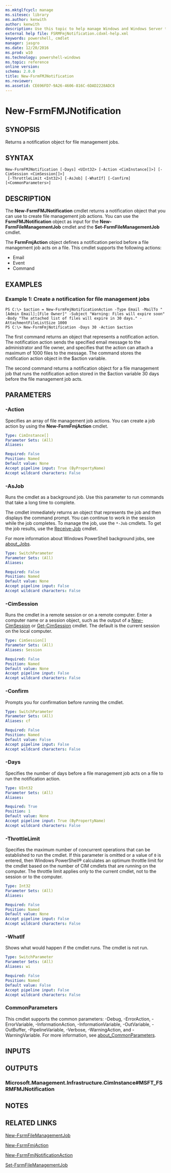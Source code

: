 ```yaml
---
ms.mktglfcycl: manage
ms.sitesec: library
ms.author: kenwith
author: kenwith
description: Use this topic to help manage Windows and Windows Server technologies with Windows PowerShell.
external help file: FSRMFmjNotification.cdxml-help.xml
keywords: powershell, cmdlet
manager: jasgro
ms.date: 12/20/2016
ms.prod: w10
ms.technology: powershell-windows
ms.topic: reference
online version: 
schema: 2.0.0
title: New-FsrmFMJNotification
ms.reviewer:
ms.assetid: CE696FD7-9A26-4606-816C-6DAD2228ADC8
---
```


# New-FsrmFMJNotification

## SYNOPSIS
Returns a notification object for file management jobs.

## SYNTAX

```
New-FsrmFMJNotification [-Days] <UInt32> [-Action <CimInstance[]>] [-CimSession <CimSession[]>]
 [-ThrottleLimit <Int32>] [-AsJob] [-WhatIf] [-Confirm] [<CommonParameters>]
```

## DESCRIPTION
The **New-FsrmFMJNotification** cmdlet returns a notification object that you can use to create file management job actions.
You can use the **FsrmFMJNotification** object as input for the **New-FsrmFileManagementJob** cmdlet and the **Set-FsrmFileManagementJob** cmdlet.

The **FsrmFmjAction** object defines a notification period before a file management job acts on a file.
This cmdlet supports the following actions: 

- Email
- Event
- Command

## EXAMPLES

### Example 1: Create a notification for file management jobs
```
PS C:\> $action = New-FsrmFmjNotificationAction -Type Email -MailTo "[Admin Email];[File Owner]" -Subject "Warning: Files will expire soon" -Body "The attached list of files will expire in 30 days." -AttachmentFileListSize 1000
PS C:\> New-FsrmFmjNotification -Days 30 -Action $action
```

The first command returns an object that represents a notification action.
The notification action sends the specified email message to the administrator and file owner, and specifies that the action can attach a maximum of 1000 files to the message.
The command stores the notification action object in the $action variable.

The second command returns a notification object for a file management job that runs the notification action stored in the $action variable 30 days before the file management job acts.

## PARAMETERS

### -Action
Specifies an array of file management job actions.
You can create a job action by using the **New-FsrmFmjAction** cmdlet.

```yaml
Type: CimInstance[]
Parameter Sets: (All)
Aliases: 

Required: False
Position: Named
Default value: None
Accept pipeline input: True (ByPropertyName)
Accept wildcard characters: False
```

### -AsJob
Runs the cmdlet as a background job. Use this parameter to run commands that take a long time to complete. 

The cmdlet immediately returns an object that represents the job and then displays the command prompt. 
You can continue to work in the session while the job completes. 
To manage the job, use the `*-Job` cmdlets. 
To get the job results, use the [Receive-Job](http://go.microsoft.com/fwlink/?LinkID=113372) cmdlet. 

For more information about Windows PowerShell background jobs, see [about_Jobs](http://go.microsoft.com/fwlink/?LinkID=113251).

```yaml
Type: SwitchParameter
Parameter Sets: (All)
Aliases: 

Required: False
Position: Named
Default value: None
Accept pipeline input: False
Accept wildcard characters: False
```

### -CimSession
Runs the cmdlet in a remote session or on a remote computer.
Enter a computer name or a session object, such as the output of a [New-CimSession](http://go.microsoft.com/fwlink/p/?LinkId=227967) or [Get-CimSession](http://go.microsoft.com/fwlink/p/?LinkId=227966) cmdlet.
The default is the current session on the local computer.

```yaml
Type: CimSession[]
Parameter Sets: (All)
Aliases: Session

Required: False
Position: Named
Default value: None
Accept pipeline input: False
Accept wildcard characters: False
```

### -Confirm
Prompts you for confirmation before running the cmdlet.

```yaml
Type: SwitchParameter
Parameter Sets: (All)
Aliases: cf

Required: False
Position: Named
Default value: False
Accept pipeline input: False
Accept wildcard characters: False
```

### -Days
Specifies the number of days before a file management job acts on a file to run the notification action.

```yaml
Type: UInt32
Parameter Sets: (All)
Aliases: 

Required: True
Position: 1
Default value: None
Accept pipeline input: True (ByPropertyName)
Accept wildcard characters: False
```

### -ThrottleLimit
Specifies the maximum number of concurrent operations that can be established to run the cmdlet.
If this parameter is omitted or a value of `0` is entered, then Windows PowerShell® calculates an optimum throttle limit for the cmdlet based on the number of CIM cmdlets that are running on the computer.
The throttle limit applies only to the current cmdlet, not to the session or to the computer.

```yaml
Type: Int32
Parameter Sets: (All)
Aliases: 

Required: False
Position: Named
Default value: None
Accept pipeline input: False
Accept wildcard characters: False
```

### -WhatIf
Shows what would happen if the cmdlet runs.
The cmdlet is not run.

```yaml
Type: SwitchParameter
Parameter Sets: (All)
Aliases: wi

Required: False
Position: Named
Default value: False
Accept pipeline input: False
Accept wildcard characters: False
```

### CommonParameters
This cmdlet supports the common parameters: -Debug, -ErrorAction, -ErrorVariable, -InformationAction, -InformationVariable, -OutVariable, -OutBuffer, -PipelineVariable, -Verbose, -WarningAction, and -WarningVariable. For more information, see [about_CommonParameters](http://go.microsoft.com/fwlink/?LinkID=113216).

## INPUTS

## OUTPUTS

### Microsoft.Management.Infrastructure.CimInstance#MSFT_FSRMFMJNotification

## NOTES

## RELATED LINKS

[New-FsrmFileManagementJob](./New-FsrmFileManagementJob.md)

[New-FsrmFmjAction](./New-FsrmFmjAction.md)

[New-FsrmFmjNotificationAction](./New-FsrmFmjNotificationAction.md)

[Set-FsrmFileManagementJob](./Set-FsrmFileManagementJob.md)
